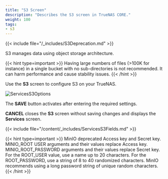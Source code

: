 ```yaml
---
title: "S3 Screen"
description: "Describes the S3 screen in TrueNAS CORE."
weight: 100
tags:
- s3
---
```


{{< include file="/_includes/S3Deprecation.md" >}}

S3 manages data using object storage architecture.

{{< hint type=important >}}
Having large numbers of files (>100K for instance) in a single bucket with no sub-directories is not recommended. It can harm performance and cause stability issues.
{{< /hint >}}

Use the **S3** screen to configure S3 on your TrueNAS.

![ServicesS3Options](/images/CORE/Services/ServicesS3Options.png "S3 Service Options")

The **SAVE** button activates after entering the required settings.

**CANCEL** closes the **S3** screen without saving changes and displays the **Services** screen.

{{< include file="/content/_includes/ServicesS3Fields.md" >}}

{{< hint type=important >}}
MinIO deprecated Access key and Secret key. MINIO_ROOT USER arguments and their values replace Access key. MINIO_ROOT_PASSWORD arguments and their values replace Secret key. For the ROOT_USER value, use a name up to 20 characters. For the ROOT_PASSWORD, use a string of 8 to 40 randomized characters. MinIO recommends using a long password string of unique random characters.
{{< /hint >}}
